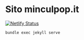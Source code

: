 # Sito minculpop.it

[![Netlify Status](https://api.netlify.com/api/v1/badges/cb8ed5c3-aef5-4c47-9505-f16641d6ba56/deploy-status)](https://app.netlify.com/sites/minculpop/deploys)


```shell
bundle exec jekyll serve
```
